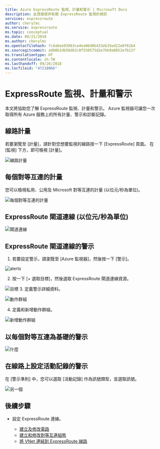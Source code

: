 ```yaml
---
title: Azure ExpressRoute 監視、計量和警示 | Microsoft Docs
description: 此頁面提供有關 ExpressRoute 監視的資訊
services: expressroute
author: cherylmc
ms.service: expressroute
ms.topic: conceptual
ms.date: 09/21/2018
ms.author: cherylmc
ms.openlocfilehash: fc8abee93983ce4ea06d0b433eb35ed22e0f61b4
ms.sourcegitcommit: ad08b2db50d63c8f550575d2e7bb9a0852efb12f
ms.translationtype: HT
ms.contentlocale: zh-TW
ms.lasthandoff: 09/26/2018
ms.locfileid: "47218066"
---
```

# <a name="expressroute-monitoring-metrics-and-alerts"></a>ExpressRoute 監視、計量和警示

 本文將協助您了解 ExpressRoute 監視、計量和警示。 Azure 監視器可讓您一次取得所有 Azure 服務上的所有計量、警示和診斷記錄。

## <a name="circuit-metrics"></a>線路計量

若要瀏覽至 [計量]，請針對您想要監視的線路按一下 [ExpressRoute] 頁面。 在 [監視] 下方，即可檢視 [計量]。

![線路計量](./media/expressroute-monitoring-metrics-alerts/ermetricspeering.jpg)

## <a name="metrics-per-peering"></a>每個對等互連的計量

您可以檢視私用、公用及 Microsoft 對等互連的計量 (以位元/秒為單位)。

![每個對等互連的計量](./media/expressroute-monitoring-metrics-alerts/erpeeringmetrics.jpg) 

## <a name="expressroute-gateway-connections-in-bitsseconds"></a>ExpressRoute 閘道連線 (以位元/秒為單位)

![閘道連線](./media/expressroute-monitoring-metrics-alerts/erconnections.jpg ) 

## <a name="alerts-for-expressroute-gateway-connections"></a>ExpressRoute 閘道連線的警示

1. 若要設定警示，請瀏覽至 [Azure 監視器]，然後按一下 [警示]。

  ![alerts](./media/expressroute-monitoring-metrics-alerts/eralertshowto.jpg)

2. 按一下 [+ 選取目標]，然後選取 ExpressRoute 閘道連線資源。

  ![目標]( ./media/expressroute-monitoring-metrics-alerts/alerthowto2.jpg)
3. 定義警示詳細資料。

  ![動作群組](./media/expressroute-monitoring-metrics-alerts/alerthowto3.jpg)


4. 定義和新增動作群組。

  ![新增動作群組](./media/expressroute-monitoring-metrics-alerts/actiongroup.png)

## <a name="alerts-based-on-each-peering"></a>以每個對等互連為基礎的警示

 ![什麼](./media/expressroute-monitoring-metrics-alerts/basedpeering.jpg)

## <a name="configure-alerts-for-activity-logs-on-circuits"></a>在線路上設定活動記錄的警示

在 [警示準則] 中，您可以選取 [活動記錄] 作為訊號類型，並選取訊號。

  ![另一個](./media/expressroute-monitoring-metrics-alerts/alertshowto6activitylog.jpg)

## <a name="next-steps"></a>後續步驟
* 設定 ExpressRoute 連線。
  
  * [建立及修改電路](expressroute-howto-circuit-arm.md)
  * [建立和修改對等互連組態](expressroute-howto-routing-arm.md)
  * [將 VNet 連結到 ExpressRoute 線路](expressroute-howto-linkvnet-arm.md)
